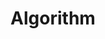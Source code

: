 ---
layout: tag-list
type: sub-category
title: Algorithm
slug: algorithm
category: dev-blog
sidebar: true
order: 1
description: >
   Algorithm Study
---
